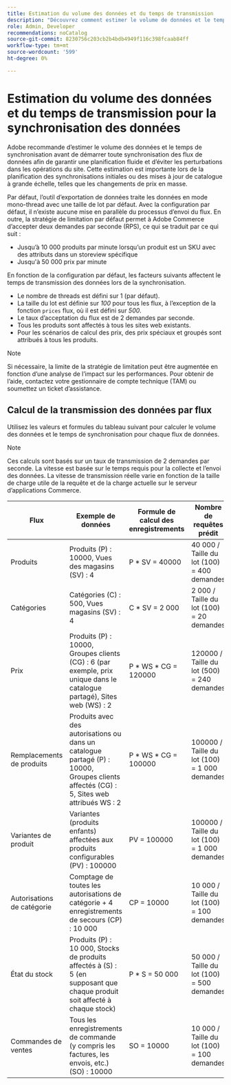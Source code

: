 ```yaml
---
title: Estimation du volume des données et du temps de transmission
description: "Découvrez comment estimer le volume de données et le temps de transmission requis pour la variable [!DNL data export] pour synchroniser les données de flux entre Adobe Commerce et les services connectés."
role: Admin, Developer
recommendations: noCatalog
source-git-commit: 8230756c203cb2b4bdb4949f116c398fcaab84ff
workflow-type: tm+mt
source-wordcount: '599'
ht-degree: 0%

---
```


# Estimation du volume des données et du temps de transmission pour la synchronisation des données

Adobe recommande d’estimer le volume des données et le temps de synchronisation avant de démarrer toute synchronisation des flux de données afin de garantir une planification fluide et d’éviter les perturbations dans les opérations du site. Cette estimation est importante lors de la planification des synchronisations initiales ou des mises à jour de catalogue à grande échelle, telles que les changements de prix en masse.

Par défaut, l’outil d’exportation de données traite les données en mode mono-thread avec une taille de lot par défaut. Avec la configuration par défaut, il n’existe aucune mise en parallèle du processus d’envoi du flux. En outre, la stratégie de limitation par défaut permet à Adobe Commerce d’accepter deux demandes par seconde (RPS), ce qui se traduit par ce qui suit :

- Jusqu’à 10 000 produits par minute lorsqu’un produit est un SKU avec des attributs dans un storeview spécifique
- Jusqu&#39;à 50 000 prix par minute

En fonction de la configuration par défaut, les facteurs suivants affectent le temps de transmission des données lors de la synchronisation.

- Le nombre de threads est défini sur 1 (par défaut).
- La taille du lot est définie sur _100_ pour tous les flux, à l’exception de la fonction `prices` flux, où il est défini sur _500_.
- Le taux d’acceptation du flux est de 2 demandes par seconde.
- Tous les produits sont affectés à tous les sites web existants.
- Pour les scénarios de calcul des prix, des prix spéciaux et groupés sont attribués à tous les produits.

>[!NOTE]
>
>Si nécessaire, la limite de la stratégie de limitation peut être augmentée en fonction d’une analyse de l’impact sur les performances. Pour obtenir de l’aide, contactez votre gestionnaire de compte technique (TAM) ou soumettez un ticket d’assistance.

## Calcul de la transmission des données par flux

Utilisez les valeurs et formules du tableau suivant pour calculer le volume des données et le temps de synchronisation pour chaque flux de données.

>[!NOTE]
>
>Ces calculs sont basés sur un taux de transmission de 2 demandes par seconde. La vitesse est basée sur le temps requis pour la collecte et l’envoi des données. La vitesse de transmission réelle varie en fonction de la taille de charge utile de la requête et de la charge actuelle sur le serveur d’applications Commerce.

| Flux | Exemple de données | Formule de calcul des enregistrements | Nombre de requêtes prédit | Heure de resynchronisation prévue |
| --- | --- | --- | --- | --- |
| Produits | Produits (P) : 10000, Vues des magasins (SV) : 4 | P * SV = 40000 | 40 000 / Taille du lot (100) = 400 demandes | (400 demandes * 0,5 seconde par demande) / 60 = 3,3 minutes |
| Catégories | Catégories (C) : 500, Vues magasins (SV) : 4 | C * SV = 2 000 | 2 000 / Taille du lot (100) = 20 demandes | (20 demandes * 0,5 seconde par demande) / 60 = 0,1 minute (4 secondes) |
| Prix | Produits (P) : 10000, Groupes clients (CG) : 6 (par exemple, prix unique dans le catalogue partagé), Sites web (WS) : 2 | P \* WS * CG = 120000 | 120000 / Taille du lot (500) = 240 demandes | (240 demandes * 0,5 seconde par demande) / 60 = 2 minutes |
| Remplacements de produits | Produits avec des autorisations ou dans un catalogue partagé (P) : 10000, Groupes clients affectés (CG) : 5, Sites web attribués WS : 2 | P \* WS * CG = 100000 | 100000 / Taille du lot (100) = 1 000 demandes | (1 000 demandes * 0,5 seconde par demande) / 60 = 8,3 minutes |
| Variantes de produit | Variantes (produits enfants) affectées aux produits configurables (PV) : 100000 | PV = 100000 | 100000 / Taille du lot (100) = 1 000 demandes | (1 000 demandes * 0,5 seconde par demande) / 60 = 8,3 minutes |
| Autorisations de catégorie | Comptage de toutes les autorisations de catégorie + 4 enregistrements de secours (CP) : 10 000 | CP = 10000 | 10 000 / Taille du lot (100) = 100 demandes | (100 demandes * 0,5 seconde par demande) / 60 = 0,8 minute (50 secondes) |
| État du stock | Produits (P) : 10 000, Stocks de produits affectés à (S) : 5 (en supposant que chaque produit soit affecté à chaque stock) | P * S = 50 000 | 50 000 / Taille du lot (100) = 500 demandes | (500 demandes * 0,5 seconde par demande) / 60 = 4,2 minutes |
| Commandes de ventes | Tous les enregistrements de commande (y compris les factures, les envois, etc.) (SO) : 10000 | SO = 10000 | 10 000 / Taille du lot (100) = 100 demandes | (100 demandes * 0,5 seconde par demande) / 60 = 0,8 minute (50 secondes) |

